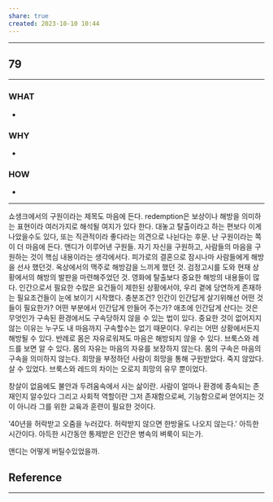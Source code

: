 ```yaml
---
share: true
created: 2023-10-10 10:44
---
```


---
## 79
---
### WHAT
- 
### WHY
- 
### HOW
- 
---
쇼생크에서의 구원이라는 제목도 마음에 든다. redemption은 보상이나 해방을 의미하는 표현이라 여러가지로 해석될 여지가 있다 한다. 대놓고 탈출이라고 하는 편보다 이게 나았을수도 있다, 또는 직관적이라 좋다라는 의견으로 나뉜다는 후문.
난 구원이라는 쪽이 더 마음에 든다. 앤디가 이루어낸 구원들. 자기 자신을 구원하고, 사람들의 마음을 구원하는 것이 핵심 내용이라는 생각에서다.
피가로의 결혼으로 잠시나마 사람들에게 해방을 선사 했던것. 옥상에서의 맥주로 해방감을 느끼게 했던 것. 검정고시를 도와 현재 상황에서의 해방의 발판을 마련해주었던 것.
영화에 탈출보다 중요한 해방의 내용들이 많다.
인간으로서 필요한 수많은 요건들이 제한된 상황에서야, 우리 곁에 당연하게 존재하는 필요조건들이 눈에 보이기 시작했다. 충분조건?
인간이 인간답게 살기위해선 어떤 것들이 필요한가? 어떤 부분에서 인간답게 만들어 주는가? 애초에 인간답게 산다는 것은 무엇인가
구속된 환경에서도 구속당하지 않을 수 있는 법이 있다. 중요한 것이 없어지지 않는 이유는 누구도 내 마음까지 구속할수는 없기 때문이다. 우리는 어떤 상황에서든지 해방될 수 있다. 
반례로 몸은 자유로워져도 마음은 해방되지 않을 수 있다. 브룩스와 레드를 보면 알 수 있다. 몸의 자유는 마음의 자유를 보장하지 않는다. 몸의 구속은 마음의 구속을 의미하지 않는다. 
희망을 부정하던 사람이 희망을 통해 구원받았다. 죽지 않았다. 살 수 있었다.
브룩스와 레드의 차이는 오로지 희망의 유무 뿐이었다.

창살이 없음에도 불안과 두려움속에서 사는 삶이란.
사람이 얼마나 환경에 종속되는 존재인지 알수있다
그리고 사회적 역할이란 그저 존재함으로써, 기능함으로써 얻어지는 것이 아니라
그를 위한 교육과 훈련이 필요한 것이다.

'40년을 허락받고 오줌을 누러갔다. 허락받지 않으면 한방울도 나오지 않는다.'
아득한 시간이다. 아득한 시간동안 통제받은 인간은 병속의 벼룩이 되는가. 

앤디는 어떻게 버틸수있었을까. 






## Reference
---
